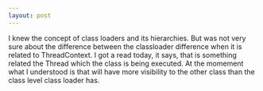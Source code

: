 ```yaml
---
layout: post
---
```


I knew the concept of class loaders and its hierarchies.  But was not very sure about the difference between the classloader difference when it is related to ThreadContext.  I got a read today, it says, that is something related the Thread which the class is being executed. At the momement what I understood is that will have more visibility to the other class than the class level class loader has.
